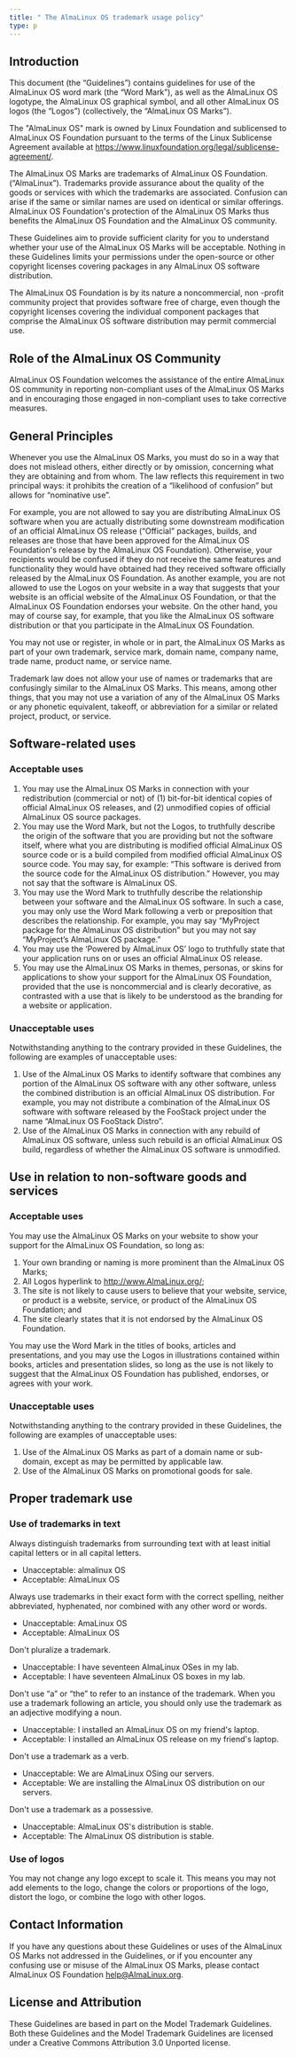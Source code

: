 ```yaml
---
title: " The AlmaLinux OS trademark usage policy"
type: p
---
```


## Introduction

This document (the “Guidelines”) contains guidelines for use of the AlmaLinux OS word mark (the “Word Mark”), as well as the AlmaLinux OS logotype, the AlmaLinux OS graphical symbol, and all other AlmaLinux OS logos (the “Logos”) (collectively, the “AlmaLinux OS Marks”).

The "AlmaLinux OS" mark is owned by Linux Foundation and sublicensed to AlmaLinux OS Foundation pursuant to the terms of the Linux Sublicense Agreement available at https://www.linuxfoundation.org/legal/sublicense-agreement/.

The AlmaLinux OS Marks are trademarks of AlmaLinux OS Foundation. (“AlmaLinux”). Trademarks provide assurance about the quality of the goods or services with which the trademarks are associated. Confusion can arise if the same or similar names are used on identical or similar offerings. AlmaLinux OS Foundation's protection of the AlmaLinux OS Marks thus benefits the AlmaLinux OS Foundation and the AlmaLinux OS community.

These Guidelines aim to provide sufficient clarity for you to understand whether your use of the AlmaLinux OS Marks will be acceptable. Nothing in these Guidelines limits your permissions under the open-source or other copyright licenses covering packages in any AlmaLinux OS software distribution.

The AlmaLinux OS Foundation is by its nature a noncommercial, non -profit community project that provides software free of charge, even though the copyright licenses covering the individual component packages that comprise the AlmaLinux OS software distribution may permit commercial use.
## Role of the AlmaLinux OS Community

AlmaLinux OS Foundation welcomes the assistance of the entire AlmaLinux OS community in reporting non-compliant uses of the AlmaLinux OS Marks and in encouraging those engaged in non-compliant uses to take corrective measures.
## General Principles

Whenever you use the AlmaLinux OS Marks, you must do so in a way that does not mislead others, either directly or by omission, concerning what they are obtaining and from whom. The law reflects this requirement in two principal ways: it prohibits the creation of a “likelihood of confusion” but allows for “nominative use”.

For example, you are not allowed to say you are distributing AlmaLinux OS software when you are actually distributing some downstream modification of an official AlmaLinux OS release (“Official” packages, builds, and releases are those that have been approved for the AlmaLinux OS Foundation's release by the AlmaLinux OS Foundation). Otherwise, your recipients would be confused if they do not receive the same features and functionality they would have obtained had they received software officially released by the AlmaLinux OS Foundation. As another example, you are not allowed to use the Logos on your website in a way that suggests that your website is an official website of the AlmaLinux OS Foundation, or that the AlmaLinux OS Foundation endorses your website. On the other hand, you may of course say, for example, that you like the AlmaLinux OS software distribution or that you participate in the AlmaLinux OS Foundation.

You may not use or register, in whole or in part, the AlmaLinux OS Marks as part of your own trademark, service mark, domain name, company name, trade name, product name, or service name.

Trademark law does not allow your use of names or trademarks that are confusingly similar to the AlmaLinux OS Marks. This means, among other things, that you may not use a variation of any of the AlmaLinux OS Marks or any phonetic equivalent, takeoff, or abbreviation for a similar or related project, product, or service.
## Software-related uses
### Acceptable uses

1. You may use the AlmaLinux OS Marks in connection with your redistribution (commercial or not) of (1) bit-for-bit identical copies of official AlmaLinux OS releases, and (2) unmodified copies of official AlmaLinux OS source packages.
2. You may use the Word Mark, but not the Logos, to truthfully describe the origin of the software that you are providing but not the software itself, where what you are distributing is modified official AlmaLinux OS source code or is a build compiled from modified official AlmaLinux OS source code. You may say, for example: “This software is derived from the source code for the AlmaLinux OS distribution.” However, you may not say that the software is AlmaLinux OS.
3. You may use the Word Mark to truthfully describe the relationship between your software and the AlmaLinux OS software. In such a case, you may only use the Word Mark following a verb or preposition that describes the relationship. For example, you may say “MyProject package for the AlmaLinux OS distribution” but you may not say “MyProject’s AlmaLinux OS package.”
4. You may use the ‘Powered by AlmaLinux OS’ logo to truthfully state that your application runs on or uses an official AlmaLinux OS release.
5. You may use the AlmaLinux OS Marks in themes, personas, or skins for applications to show your support for the AlmaLinux OS Foundation, provided that the use is noncommercial and is clearly decorative, as contrasted with a use that is likely to be understood as the branding for a website or application.

### Unacceptable uses

Notwithstanding anything to the contrary provided in these Guidelines, the following are examples of unacceptable uses:

1. Use of the AlmaLinux OS Marks to identify software that combines any portion of the AlmaLinux OS software with any other software, unless the combined distribution is an official AlmaLinux OS distribution. For example, you may not distribute a combination of the AlmaLinux OS software with software released by the FooStack project under the name “AlmaLinux OS FooStack Distro”.
2. Use of the AlmaLinux OS Marks in connection with any rebuild of AlmaLinux OS software, unless such rebuild is an official AlmaLinux OS build, regardless of whether the AlmaLinux OS software is unmodified.

## Use in relation to non-software goods and services
### Acceptable uses

You may use the AlmaLinux OS Marks on your website to show your support for the AlmaLinux OS Foundation, so long as:

1. Your own branding or naming is more prominent than the AlmaLinux OS Marks;
2. All Logos hyperlink to http://www.AlmaLinux.org/;
3. The site is not likely to cause users to believe that your website, service, or product is a website, service, or product of the AlmaLinux OS Foundation; and
4. The site clearly states that it is not endorsed by the AlmaLinux OS Foundation.

You may use the Word Mark in the titles of books, articles and presentations, and you may use the Logos in illustrations contained within books, articles and presentation slides, so long as the use is not likely to suggest that the AlmaLinux OS Foundation has published, endorses, or agrees with your work.
### Unacceptable uses

Notwithstanding anything to the contrary provided in these Guidelines, the following are examples of unacceptable uses:

1. Use of the AlmaLinux OS Marks as part of a domain name or sub-domain, except as may be permitted by applicable law.
2. Use of the AlmaLinux OS Marks on promotional goods for sale.

## Proper trademark use
### Use of trademarks in text

Always distinguish trademarks from surrounding text with at least initial capital letters or in all capital letters.

* Unacceptable: almalinux OS
* Acceptable: AlmaLinux OS

Always use trademarks in their exact form with the correct spelling, neither abbreviated, hyphenated, nor combined with any other word or words.

* Unacceptable: AmaLinux OS
* Acceptable: AlmaLinux OS

Don't pluralize a trademark.

* Unacceptable: I have seventeen AlmaLinux OSes in my lab.
* Acceptable: I have seventeen AlmaLinux OS boxes in my lab.

Don't use “a” or “the” to refer to an instance of the trademark. When you use a trademark following an article, you should only use the trademark as an adjective modifying a noun.

* Unacceptable: I installed an AlmaLinux OS on my friend's laptop.
* Acceptable: I installed an AlmaLinux OS release on my friend's laptop.

Don't use a trademark as a verb.

* Unacceptable: We are AlmaLinux OSing our servers.
* Acceptable: We are installing the AlmaLinux OS distribution on our servers.

Don't use a trademark as a possessive.

* Unacceptable: AlmaLinux OS's distribution is stable.
* Acceptable: The AlmaLinux OS distribution is stable.

### Use of logos

You may not change any logo except to scale it. This means you may not add elements to the logo, change the colors or proportions of the logo, distort the logo, or combine the logo with other logos.
## Contact Information

If you have any questions about these Guidelines or uses of the AlmaLinux OS Marks not addressed in the Guidelines, or if you encounter any confusing use or misuse of the AlmaLinux OS Marks, please contact AlmaLinux OS Foundation help@AlmaLinux.org.
## License and Attribution

These Guidelines are based in part on the Model Trademark Guidelines. Both these Guidelines and the Model Trademark Guidelines are licensed under a Creative Commons Attribution 3.0 Unported license.
